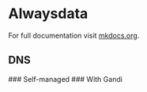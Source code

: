 # Alwaysdata

For full documentation visit [mkdocs.org](http://mkdocs.org).

## DNS
### Self-managed
### With Gandi
